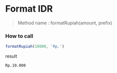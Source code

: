 # Format IDR
> Method name : formatRupiah(amount, prefix)


### How to call
```javascript
formatRupiah(10000, 'Rp.')
```

result
```html
Rp.10.000
```